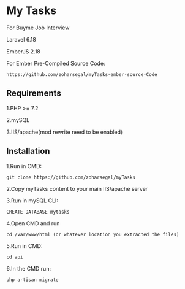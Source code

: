 # My Tasks
  For Buyme Job Interview
  
  Laravel 6.18
  
  EmberJS 2.18
  
  For Ember Pre-Compiled Source Code:
  ```
  https://github.com/zoharsegal/myTasks-ember-source-Code
  ```

## Requirements

1.PHP >= 7.2

2.mySQL

3.IIS/apache(mod rewrite need to be enabled)

## Installation

1.Run in CMD:
```
git clone https://github.com/zoharsegal/myTasks
```

2.Copy myTasks content to your main IIS/apache server

3.Run in mySQL CLI:
```
CREATE DATABASE mytasks
```

4.Open CMD and run

```
cd /var/www/html (or whatever location you extracted the files)
```

5.Run in CMD:

```
cd api
```

6.In the CMD run:

```
php artisan migrate
```

